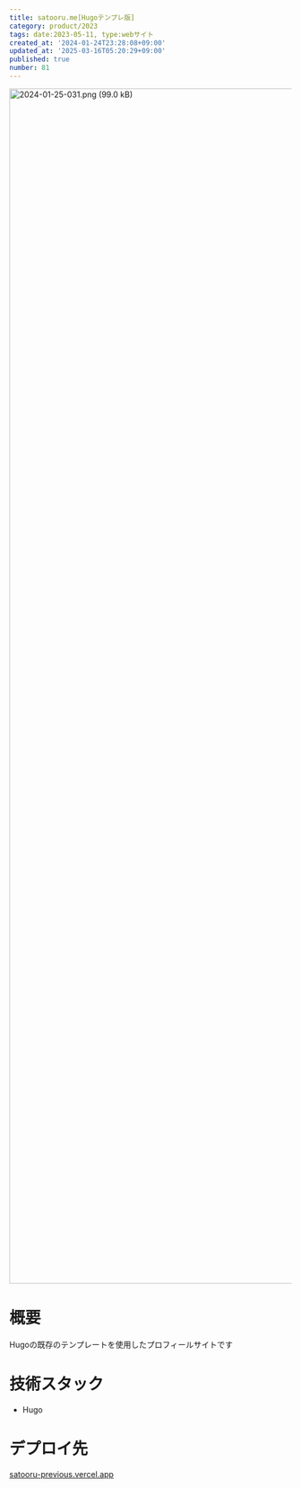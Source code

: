 ```yaml
---
title: satooru.me[Hugoテンプレ版]
category: product/2023
tags: date:2023-05-11, type:webサイト
created_at: '2024-01-24T23:28:08+09:00'
updated_at: '2025-03-16T05:20:29+09:00'
published: true
number: 81
---
```


<!-- icons: hugo,css -->

<img width="2128" alt="2024-01-25-031.png (99.0 kB)" src="https://img.esa.io/uploads/production/attachments/21347/2024/01/25/148142/3ca7bc8a-8a55-45c8-a42e-ac3e11cb3152.png">


# 概要
Hugoの既存のテンプレートを使用したプロフィールサイトです

# 技術スタック
- Hugo

# デプロイ先
[satooru-previous.vercel.app](https://satooru-previous.vercel.app/)

